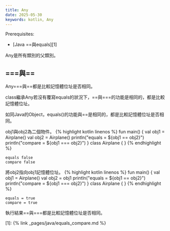 ```yaml
---
title: Any
date: 2025-05-30
keywords: kotlin, Any
---
```

Prerequisites:

- [Java ==與equals][1]

Any是所有類別的父類別。

## ===與==
Any===與==都是比較記憶體位址是否相同。

class繼承Any若沒有覆寫equals的狀況下，==與===的功能是相同的，都是比較記憶體位址。

如同Java的Object，equals()的功能與==是相同的，都是比較記憶體位址是否相同。

obj1與obj2為二個物件。
{% highlight kotlin linenos %}
fun main() {
    val obj1 = Airplane()
    val obj2 = Airplane()
    println("equals = ${obj1 == obj2}")
    println("compare = ${obj1 === obj2}")
}
class Airplane {
}
{% endhighlight %}
```
equals false
compare false
```

將obj2指向obj1記憶體位址。
{% highlight kotlin linenos %}
fun main() {
    val obj1 = Airplane()
    val obj2 = obj1
    println("equals = ${obj1 == obj2}")
    println("compare = ${obj1 === obj2}")
}
class Airplane {
}
{% endhighlight %}
```
equals = true
compare = true
```

執行結果==與===都是比較記憶體位址是否相同。

[1]: {% link _pages/java/equals_compare.md %}